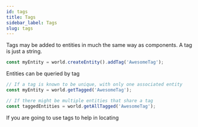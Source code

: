 ```yaml
---
id: tags
title: Tags
sidebar_label: Tags
slug: tags
---
```


Tags may be added to entities in much the same way as components. A tag is just a string.

```typescript
const myEntity = world.createEntity().addTag('AwesomeTag');
```

Entities can be queried by tag

```typescript
// If a tag is known to be unique, with only one associated entity
const myEntity = world.getTagged('AwesomeTag');

// If there might be multiple entities that share a tag
const taggedEntities = world.getAllTagged('AwesomeTag');

```

If you are going to use tags to help in locating 